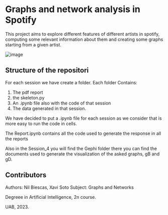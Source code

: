 # Graphs and network analysis in Spotify
This project aims to explore different features of different artists in spotify, computing some relevant information about them and creating 
some graphs starting from a given artist.

![image](https://github.com/NilBiescas/Final-Project/assets/98542048/44e8d5e2-ac72-4f58-a11a-74a349d722e7)

## Structure of the repositori

For each session we have create a folder.
Each folder Contains:
1. The pdf report
2. the skeleton.py 
3. An .ipynb file also with the code of that session
4. The data generated in that session.

We have decided to put a .ipynb file for each session as we consider that is more easy to run the code in cells.
  
  
The Report.ipynb contains all the code used to generate the response in all the reports
  
Also in the Session_4 you will find the Gephi folder there you can find the documents used to generate the visualization of the asked graphs, gB and gD.


## Contributors
Authors: Nil Biescas, Xavi Soto
Subject: Graphs and Networks

Degreee in Artificial Intelligence, 2n course.

UAB, 2023.
